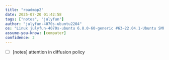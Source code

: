 ```yaml
---
title: "roadmap2"
date: 2025-07-20 01:42:58
tags: ["notes", "julyfun"]
author: "julyfun-4070s-ubuntu2204"
os: "Linux julyfun-4070s-ubuntu 6.8.0-60-generic #63~22.04.1-Ubuntu SMP PREEMPT_DYNAMIC Tue Apr 22 19:00:15 UTC 2 x86_64 x86_64 x86_64 GNU/Linux"
assume-you-know: [computer]
confidence: 2
---
```


- [ ] [notes]  attention in diffusion policy
